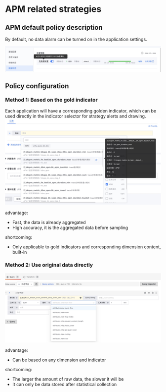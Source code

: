 # APM related strategies



## APM default policy description


By default, no data alarm can be turned on in the application settings.

![](media/16618545698952.jpg)

## Policy configuration

### Method 1: Based on the gold indicator

Each application will have a corresponding golden indicator, which can be used directly in the indicator selector for strategy alerts and drawing.
![](media/16921736927221.jpg)

advantage:

- Fast, the data is already aggregated
- High accuracy, it is the aggregated data before sampling

shortcoming:

- Only applicable to gold indicators and corresponding dimension content, built-in

### Method 2: Use original data directly


![](media/16921737916834.jpg)

advantage:

- Can be based on any dimension and indicator

shortcoming:

- The larger the amount of raw data, the slower it will be
- It can only be data stored after statistical collection